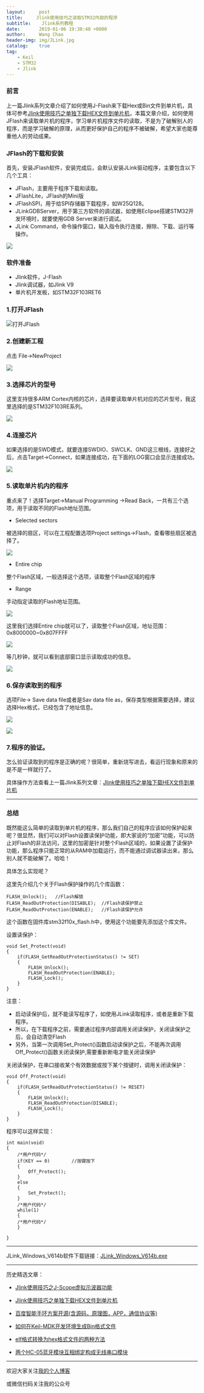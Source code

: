 ```yaml
---
layout:     post
title:     Jlink使用技巧之读取STM32内部的程序
subtitle:	 Jlink系列教程
date:       2019-01-06 19:30:40 +0800
author:     Wang Chao
header-img: img/JLink.jpg
catalog:    true
tag:
    - Keil
    - STM32
    - Jlink
---
```


### 前言

上一篇Jlink系列文章介绍了如何使用J-Flash来下载Hex或Bin文件到单片机，具体可参考[Jlink使用技巧之单独下载HEX文件到单片机](https://mp.weixin.qq.com/s?__biz=MzUzNzk2NTMxMw==&mid=2247483804&idx=1&sn=46ed9785a48d421325fa2f4b03a6c11c&chksm=fadfa7f2cda82ee4205020653b469ef9959d29a3a3a0c3922c8870bd17b877f8e80ac0918961&token=703787322&lang=zh_CN#rd)，本篇文章介绍，如何使用JFlash来读取单片机的程序，学习单片机程序文件的读取，不是为了破解别人的程序，而是学习破解的原理，从而更好保护自己的程序不被破解，希望大家也能尊重他人的劳动成果。

### JFlash的下载和安装

首先，安装JFlash软件，安装完成后，会默认安装JLink驱动程序，主要包含以下几个工具：

- JFlash，主要用于程序下载和读取。
- JFlashLite，JFlash的Mini版
- JFlashSPI，用于给SPI存储器下载程序，如W25Q128。
- JLinkGDBServer，用于第三方软件的调试器，如使用Eclipse搭建STM32开发环境时，就要使用GDB Server来进行调试。
- JLink Command，命令操作窗口，输入指令执行连接，擦除、下载、运行等操作。

![](https://wcc-blog.oss-cn-beijing.aliyuncs.com/img/Jlink02-01.jpg)

### 软件准备

- Jlink软件，J-Flash
- Jlink调试器，如Jlink V9
- 单片机开发板，如STM32F103RET6

### 1.打开JFlash

![打开JFlash](https://wcc-blog.oss-cn-beijing.aliyuncs.com/img/Jlink02-02.jpg)

### 2.创建新工程

点击 File->NewProject

![](https://wcc-blog.oss-cn-beijing.aliyuncs.com/img/Jlink02-03.jpg)

### 3.选择芯片的型号

这里支持很多ARM Cortex内核的芯片，选择要读取单片机对应的芯片型号，我这里选择的是STM32F103RE系列。

![](https://wcc-blog.oss-cn-beijing.aliyuncs.com/img/Jlink02-04.jpg)

### 4.连接芯片

如果选择的是SWD模式，就要连接SWDIO、SWCLK、GND这三根线，连接好之后，点击Target->Connect，如果连接成功，在下面的LOG窗口会显示连接成功。

![](https://wcc-blog.oss-cn-beijing.aliyuncs.com/img/Jlink02-05.jpg)

### 5.读取单片机内的程序
重点来了！选择Target->Manual Programming ->Read Back，一共有三个选项，用于读取不同的Flash地址范围。

- Selected sectors

被选择的扇区，可以在工程配置选项Project settings->Flash，查看哪些扇区被选择了。

![](https://wcc-blog.oss-cn-beijing.aliyuncs.com/img/ReadBack-02.jpg)

- Entire chip

整个Flash区域，一般选择这个选项，读取整个Flash区域的程序

- Range

手动指定读取的Flash地址范围。

![](https://wcc-blog.oss-cn-beijing.aliyuncs.com/img/ReadBack-03.jpg)

这里我们选择Entire chip就可以了，读取整个Flash区域，地址范围：0x8000000~0x807FFFF

![](https://wcc-blog.oss-cn-beijing.aliyuncs.com/img/ReadBack-01.jpg)

等几秒钟，就可以看到底部窗口显示读取成功的信息。

![](https://wcc-blog.oss-cn-beijing.aliyuncs.com/img/ReadBack-04.jpg)

### 6.保存读取到的程序

选项File-> Save data file或者是Sav data file as，保存类型根据需要选择，建议选择Hex格式，已经包含了地址信息。

![](https://wcc-blog.oss-cn-beijing.aliyuncs.com/img/ReadBack-05.jpg)

![](https://wcc-blog.oss-cn-beijing.aliyuncs.com/img/ReadBack-06.jpg)

### 7.程序的验证。

怎么验证读取到的程序是正确的呢？很简单，重新烧写进去，看运行现象和原来的是不是一样就行了。

具体操作方法查看上一篇Jlink系列文章：[Jlink使用技巧之单独下载HEX文件到单片机](https://mp.weixin.qq.com/s?__biz=MzUzNzk2NTMxMw==&mid=2247483804&idx=1&sn=46ed9785a48d421325fa2f4b03a6c11c&chksm=fadfa7f2cda82ee4205020653b469ef9959d29a3a3a0c3922c8870bd17b877f8e80ac0918961&token=703787322&lang=zh_CN#rd)

---

### 总结

既然能这么简单的读取到单片机的程序，那么我们自己的程序应该如何保护起来呢？很显然，我们可以对Flash设置读保护功能，即大家说的“加密”功能，可以防止对Flash的非法访问，这里的加密是针对整个Flash区域的，如果设置了读保护功能，那么程序只能正常的从RAM中加载运行，而不能通过调试器读出来，那么别人就不能破解了。哈哈！

具体怎么实现呢？

这里先介绍几个关于Flash保护操作的几个库函数：

	FLASH_Unlock();   //Flash解锁
	FLASH_ReadOutProtection(DISABLE);  //Flash读保护禁止  
	FLASH_ReadOutProtection(ENABLE);   //Flash读保护允许

这个函数在固件库stm32f10x_flash.h中，使用这个功能要先添加这个库文件。

设置读保护：
	
	void Set_Protect(void)
	{
		if(FLASH_GetReadOutProtectionStatus() != SET)
		{
			FLASH_Unlock();
			FLASH_ReadOutProtection(ENABLE);
			FLASH_Lock();
		}
	}

注意：

- 启动读保护后，就不能读写程序了，如使用JLink读取程序，或者是重新下载程序。
- 所以，在下载程序之前，需要通过程序内部调用关闭读保护，关闭读保护之后，会自动清空Flash
- 另外，当第一次调用Set_Protect()函数启动读保护之后，不能再次调用Off_Protect()函数关闭读保护,需要重新断电才能关闭读保护

关闭读保护，在串口接收某个有效数据或按下某个按键时，调用关闭读保护：

	void Off_Protect(void)
	{
		if(FLASH_GetReadOutProtectionStatus() != RESET)
		{
			FLASH_Unlock();
			FLASH_ReadOutProtection(DISABLE);
			FLASH_Lock();
		}
	}

程序可以这样实现：
	
	int main(void)
	{
		/*用户代码*/
		if(KEY == 0)		//按键按下
		{
			Off_Protect();
		}
		else 
		{
			Set_Protect();
		}
		/*用户代码*/
		while(1)
		{
		/*用户代码*/
		}
	
	}

---

JLink_Windows_V614b软件下载链接：[JLink_Windows_V614b.exe](https://wcc-blog.oss-cn-beijing.aliyuncs.com/BlogFile/JLink_Windows_V614b.exe)

---

历史精选文章：

- [Jlink使用技巧之J-Scope虚拟示波器功能](https://mp.weixin.qq.com/s?__biz=MzUzNzk2NTMxMw==&mid=2247483680&idx=1&sn=882e829f182219eb9293d9e010567748&chksm=fadfa74ecda82e58c1455db594d23d3cc121dfe019099cff3f7f297d4cb2459493d940e4b45c#rd)

- [Jlink使用技巧之单独下载HEX文件到单片机](https://mp.weixin.qq.com/s?__biz=MzUzNzk2NTMxMw==&mid=2247483804&idx=1&sn=46ed9785a48d421325fa2f4b03a6c11c&chksm=fadfa7f2cda82ee4205020653b469ef9959d29a3a3a0c3922c8870bd17b877f8e80ac0918961&token=703787322&lang=zh_CN#rd)

- [百度智能手环方案开源(含源码，原理图，APP，通信协议等)](https://mp.weixin.qq.com/s?__biz=MzUzNzk2NTMxMw==&mid=2247483787&idx=1&sn=a4d478dd46dfcf94a0c8f1f369062df8&chksm=fadfa7e5cda82ef3c9320aeba5d3e6e6d60dc32d80c570f5412198ec289bfec9e50a4814c8cf&token=1936031160&lang=zh_CN#rd)

- [如何在Keil-MDK开发环境生成Bin格式文件](https://mp.weixin.qq.com/s?__biz=MzUzNzk2NTMxMw==&mid=2247483671&idx=1&sn=20422bf86fd8b58b58be47f2bae8819a&chksm=fadfa779cda82e6f9747c00d2f2ac763eb503f8d46b768c89a5c53a8bda6eb255deded727823&token=855879741&lang=zh_CN#rd)

- [elf格式转换为hex格式文件的两种方法](https://mp.weixin.qq.com/s?__biz=MzUzNzk2NTMxMw==&mid=2247483759&idx=1&sn=eb7ee69807d7c0091f95bc4a98f1ce71&chksm=fadfa701cda82e1748e5005f3726df66027170f82ea8cdfcae9e5f3207ced11d6ab02735a536#rd)

- [两个HC-05蓝牙模块互相绑定构成无线串口模块](https://mp.weixin.qq.com/s?__biz=MzUzNzk2NTMxMw==&mid=2247483709&idx=1&sn=2d5ab85d2cd48ee139d1af056a7019b6&chksm=fadfa753cda82e455883f0958515a139fcf7eb14b8e3da02bb30bf04d260ad6728ad3300c039#rd)

----

欢迎大家关注[我的个人博客](http://www.wangchaochao.top/)

或微信扫码关注我的公众号
